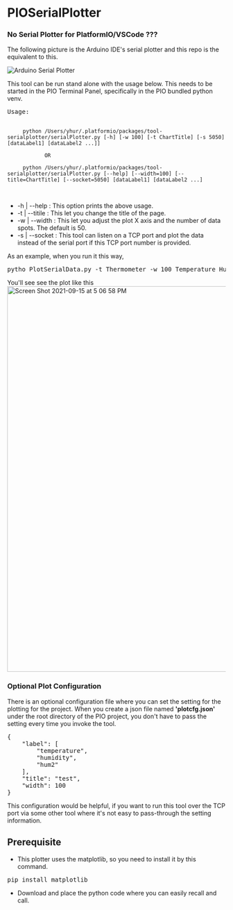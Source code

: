 # PIOSerialPlotter

### No Serial Plotter for PlatformIO/VSCode ???

<p>The following picture is the Arduino IDE's serial plotter and this repo is the equivalent to this.</p>

![Arduino Serial Plotter](https://user-images.githubusercontent.com/13171662/133396210-a3c486cc-1c94-4cdc-abd9-7f56042f0f2f.png)


<p>This tool can be run stand alone with the usage below. This needs to be started in the PIO Terminal Panel, specifically in the PIO bundled python venv.</p>
<pre>
Usage:

         python /Users/yhur/.platformio/packages/tool-serialplotter/serialPlotter.py [-h] [-w 100] [-t ChartTitle] [-s 5050] [dataLabel1] [dataLabel2 ...]]

                OR

         python /Users/yhur/.platformio/packages/tool-serialplotter/serialPlotter.py [--help] [--width=100] [--title=ChartTitle] [--socket=5050] [dataLabel1] [dataLabel2 ...]
</pre>
<ul>
  <li>-h | --help : This option prints the above usage.</li>
<li>-t | --titile : This let you change the title of the page.</li>
<li>-w | --width : This let you adjust the plot X axis and the number of data spots. The default is 50.</li>
<li>-s | --socket : This tool can listen on a TCP port and plot the data instead of the serial port if this TCP port number is provided.</li>
</ul>
As an example, when you run it this way,
<pre>
pytho PlotSerialData.py -t Thermometer -w 100 Temperature Humidity
</pre>
You'll see see the plot like this
<img width="888" alt="Screen Shot 2021-09-15 at 5 06 58 PM" src="https://user-images.githubusercontent.com/13171662/133395207-5af9da40-59a1-48e0-995d-72a0bf3d386e.png">

### Optional Plot Configuration
There is an optional configuration file where you can set the setting for the plotting for the project. When you create a json file named **'plotcfg.json'** under the root directory of the PIO project, you don't have to pass the setting every time you invoke the tool.
<pre>
{
    "label": [
        "temperature",
        "humidity",
        "hum2"
    ],
    "title": "test",
    "width": 100
}
</pre>
This configuration would be helpful, if you want to run this tool over the TCP port via some other tool where it's not easy to pass-through the setting information.
## Prerequisite
* This plotter uses the matplotlib, so you need to install it by this command.
<pre>
pip install matplotlib
</pre>
* Download and place the python code where you can easily recall and call.

